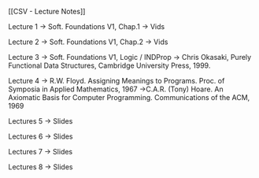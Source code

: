 [[CSV - Lecture Notes]]

Lecture 1 
	-> Soft. Foundations V1, Chap.1
	-> Vids

Lecture 2
	-> Soft. Foundations V1, Chap.2
	-> Vids

Lecture 3
	-> Soft. Foundations V1, Logic / INDProp
	-> Chris Okasaki, Purely Functional Data Structures, Cambridge University Press, 1999.

Lecture 4
	-> R.W. Floyd. Assigning Meanings to Programs. Proc. of Symposia in Applied Mathematics, 1967 
	->C.A.R. (Tony) Hoare. An Axiomatic Basis for Computer Programming. Communications of the ACM, 1969

Lectures 5
	-> Slides

Lectures 6
	-> Slides

Lectures 7
	-> Slides

Lectures 8
	-> Slides
